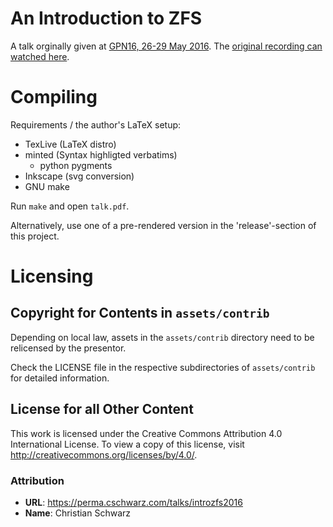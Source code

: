 # An Introduction to ZFS

A talk orginally given at [GPN16, 26-29 May 2016](https://entropia.de/GPN16).
The [original recording can watched here](https://app.media.ccc.de/v/gpn16-7633-an_introduction_to_zfs).

# Compiling

Requirements / the author's LaTeX setup:

* TexLive (LaTeX distro)
* minted (Syntax highligted verbatims)
	* python pygments
* Inkscape (svg conversion)
* GNU make

Run ```make``` and open `talk.pdf`.

Alternatively, use one of a pre-rendered version in the 'release'-section of this project.

# Licensing

## Copyright for Contents in `assets/contrib`

Depending on local law, assets in the `assets/contrib` directory
need to be relicensed by the presentor.

Check the LICENSE file in the respective subdirectories of `assets/contrib`
for detailed information.

## License for all Other Content
This work is licensed under the Creative Commons Attribution 4.0 International License. To view a copy of this license, visit http://creativecommons.org/licenses/by/4.0/.

### Attribution

* **URL**: https://perma.cschwarz.com/talks/introzfs2016
* **Name**: Christian Schwarz
